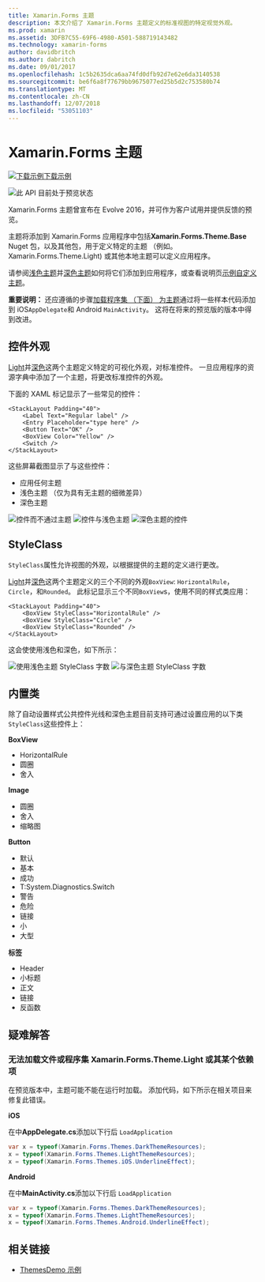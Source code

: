 ```yaml
---
title: Xamarin.Forms 主题
description: 本文介绍了 Xamarin.Forms 主题定义的标准视图的特定视觉外观。
ms.prod: xamarin
ms.assetid: 3DFB7C55-69F6-4980-A501-588719143482
ms.technology: xamarin-forms
author: davidbritch
ms.author: dabritch
ms.date: 09/01/2017
ms.openlocfilehash: 1c5b2635dca6aa74fd0dfb92d7e62e6da3140538
ms.sourcegitcommit: be6f6a8f77679bb9675077ed25b5d2c753580b74
ms.translationtype: MT
ms.contentlocale: zh-CN
ms.lasthandoff: 12/07/2018
ms.locfileid: "53051103"
---
```

# <a name="xamarinforms-themes"></a>Xamarin.Forms 主题

[![下载示例](~/media/shared/download.png)下载示例](https://github.com/xamarin/xamarin-forms-samples/tree/master/Themes/ThemesDemo)

![](~/media/shared/preview.png "此 API 目前处于预览状态")

Xamarin.Forms 主题曾宣布在 Evolve 2016，并可作为客户试用并提供反馈的预览。

主题将添加到 Xamarin.Forms 应用程序中包括**Xamarin.Forms.Theme.Base** Nuget 包，以及其他包，用于定义特定的主题 （例如。 Xamarin.Forms.Theme.Light) 或其他本地主题可以定义应用程序。

请参阅[浅色主题](light.md)并[深色主题](dark.md)如何将它们添加到应用程序，或查看说明页[示例自定义主题](custom.md)。

**重要说明：** 还应遵循的步骤[加载程序集 （下面） 为主题](#loadtheme)通过将一些样本代码添加到 iOS`AppDelegate`和 Android `MainActivity`。 这将在将来的预览版的版本中得到改进。


## <a name="control-appearance"></a>控件外观

[Light](light.md)并[深色](dark.md)这两个主题定义特定的可视化外观，对标准控件。 一旦应用程序的资源字典中添加了一个主题，将更改标准控件的外观。

下面的 XAML 标记显示了一些常见的控件：

```xaml
<StackLayout Padding="40">
    <Label Text="Regular label" />
    <Entry Placeholder="type here" />
    <Button Text="OK" />
    <BoxView Color="Yellow" />
    <Switch />
</StackLayout>
```

这些屏幕截图显示了与这些控件：

* 应用任何主题
* 浅色主题 （仅为具有无主题的细微差异）
* 深色主题

![](images/standard-none-sml.png "控件而不通过主题") ![](images/standard-light-sml.png "控件与浅色主题") ![](images/standard-dark-sml.png "深色主题的控件")

<a name="styleclass" />

## <a name="styleclass"></a>StyleClass

`StyleClass`属性允许视图的外观，以根据提供的主题的定义进行更改。

[Light](light.md)并[深色](dark.md)这两个主题定义的三个不同的外观`BoxView`: `HorizontalRule`， `Circle`，和`Rounded`。 此标记显示三个不同`BoxView`s，使用不同的样式类应用：

```xaml
<StackLayout Padding="40">
    <BoxView StyleClass="HorizontalRule" />
    <BoxView StyleClass="Circle" />
    <BoxView StyleClass="Rounded" />
</StackLayout>
```

这会使使用浅色和深色，如下所示：

![](images/boxview-light-sml.png "使用浅色主题 StyleClass 字数") ![](images/boxview-dark-sml.png "与深色主题 StyleClass 字数")

<a name="builtin" />

## <a name="built-in-classes"></a>内置类

除了自动设置样式公共控件光线和深色主题目前支持可通过设置应用的以下类`StyleClass`这些控件上：

**BoxView**

* HorizontalRule
* 圆圈
* 舍入

**Image**

* 圆圈
* 舍入
* 缩略图

**Button**

* 默认
* 基本
* 成功
* T:System.Diagnostics.Switch
* 警告
* 危险
* 链接
* 小
* 大型

**标签**

* Header
* 小标题
* 正文
* 链接
* 反函数


## <a name="troubleshooting"></a>疑难解答

<a name="loadtheme" />

### <a name="could-not-load-file-or-assembly-xamarinformsthemelight-or-one-of-its-dependencies"></a>无法加载文件或程序集 Xamarin.Forms.Theme.Light 或其某个依赖项

在预览版本中，主题可能不能在运行时加载。 添加代码，如下所示在相关项目来修复此错误。

**iOS**

在中**AppDelegate.cs**添加以下行后 `LoadApplication`

```csharp
var x = typeof(Xamarin.Forms.Themes.DarkThemeResources);
x = typeof(Xamarin.Forms.Themes.LightThemeResources);
x = typeof(Xamarin.Forms.Themes.iOS.UnderlineEffect);
```

**Android**

在中**MainActivity.cs**添加以下行后 `LoadApplication`

```csharp
var x = typeof(Xamarin.Forms.Themes.DarkThemeResources);
x = typeof(Xamarin.Forms.Themes.LightThemeResources);
x = typeof(Xamarin.Forms.Themes.Android.UnderlineEffect);
```


## <a name="related-links"></a>相关链接

- [ThemesDemo 示例](https://github.com/xamarin/xamarin-forms-samples/tree/master/Themes/ThemesDemo)
